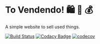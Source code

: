 # To Vendendo! 🛍 🛒 💰

A simple website to sell used things.

[![Build Status](https://travis-ci.org/anapaulagomes/to-vendendo.svg?branch=master)](https://travis-ci.org/anapaulagomes/to-vendendo) [![Codacy Badge](https://api.codacy.com/project/badge/Grade/a37c90ffdde44a71b6df930fa16a409f)](https://www.codacy.com/app/anapaulagomes/to-vendendo?utm_source=github.com&amp;utm_medium=referral&amp;utm_content=anapaulagomes/to-vendendo&amp;utm_campaign=Badge_Grade) [![codecov](https://codecov.io/gh/anapaulagomes/to-vendendo/branch/master/graph/badge.svg)](https://codecov.io/gh/anapaulagomes/to-vendendo)
